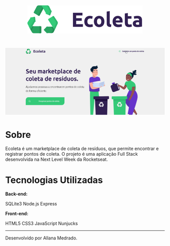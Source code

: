 <h1 align="center">
    <img src="public/assets/logo.svg">
</h1>

<h1 align="center">
    <img src="public/assets/ecoleta.gif">
</h1>


# Sobre
Ecoleta é um marketplace de coleta de resíduos, que permite encontrar e registrar pontos de coleta. 
O projeto é uma aplicação Full Stack desenvolvida na Next Level Week da Rocketseat. 

# Tecnologias Utilizadas

<b>Back-end:</b>

SQLite3
Node.js
Express

<b>Front-end:</b>

HTML5
CSS3
JavaScript
Nunjucks

___

Desenvolvido por Allana Medrado.